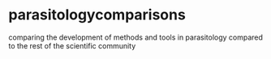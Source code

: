 # parasitologycomparisons
comparing the development of methods and tools in parasitology compared to the rest of the scientific community
